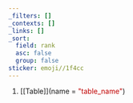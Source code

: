```yaml
---
_filters: []
_contexts: []
_links: []
_sort:
  field: rank
  asc: false
  group: false
sticker: emoji//1f4cc
---
```

1. [[Table]](name = <span style="color:#c00000">"table_name"</span>)